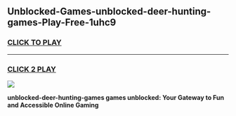 
## Unblocked-Games-unblocked-deer-hunting-games-Play-Free-1uhc9
<h3>
<a href="https://premium76.site?title=unblocked-deer-hunting-games&ref=18A1">CLICK TO PLAY</a></h3>
<hr>

<h3>
<a href="https://premium76.site?title=unblocked-deer-hunting-games&ref=18A1">CLICK 2 PLAY</a>
  
</h3>

<a href="https://premium76.site?title=unblocked-deer-hunting-games&ref=18A1"><img src="https://clearcache.store/games.png"></a>


**unblocked-deer-hunting-games games unblocked: Your Gateway to Fun and Accessible Online Gaming**
